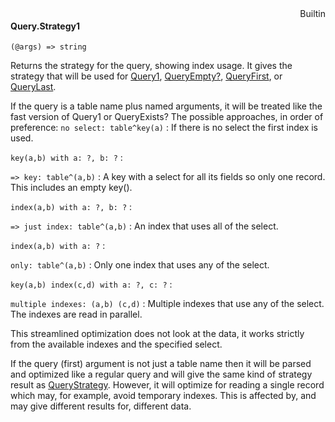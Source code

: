 <div style="float:right"><span class="builtin">Builtin</span></div>

#### Query.Strategy1

``` suneido
(@args) => string
```

Returns the strategy for the query, showing index usage. It gives the strategy that will be used for [Query1](<../Query1.md>), [QueryEmpty?](<../QueryEmpty?.md>), [QueryFirst](<../QueryFirst.md>), or [QueryLast](<../QueryLast.md>).

If the query is a table name plus named arguments, it will be treated like the fast version of Query1 or QueryExists? The possible approaches, in order of preference:
`no select: table^key(a)`
: If there is no select the first index is used.

`key(a,b) with a: ?, b: ?`
: 

`=> key: table^(a,b)`
: A key with a select for all its fields so only one record. This includes an empty key().

`index(a,b) with a: ?, b: ?`
: 

`=> just index: table^(a,b)`
: An index that uses all of the select.

`index(a,b) with a: ?`
: 

`only: table^(a,b)`
: Only one index that uses any of the select.

`key(a,b) index(c,d) with a: ?, c: ?`
: 

`multiple indexes: (a,b) (c,d)`
: Multiple indexes that use any of the select. The indexes are read in parallel.

This streamlined optimization does not look at the data, it works strictly from the available indexes and the specified select.

If the query (first) argument is not just a table name then it will be parsed and optimized like a regular query and will give the same kind of strategy result as [QueryStrategy](<../QueryStrategy.md>). However, it will optimize for reading a single record which may, for example, avoid temporary indexes. This is affected by, and may give different results for, different data.